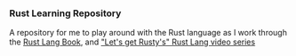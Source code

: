 ### Rust Learning Repository
A repository for me to play around with the Rust language as I work through the [Rust Lang Book](https://doc.rust-lang.org/book/), and ["Let's get Rusty's" Rust Lang video series](https://www.youtube.com/playlist?list=PLai5B987bZ9CoVR-QEIN9foz4QCJ0H2Y8)
